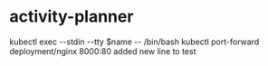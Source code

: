 # activity-planner
kubectl exec --stdin --tty $name -- /bin/bash
kubectl port-forward deployment/nginx 8000:80
added new line to test